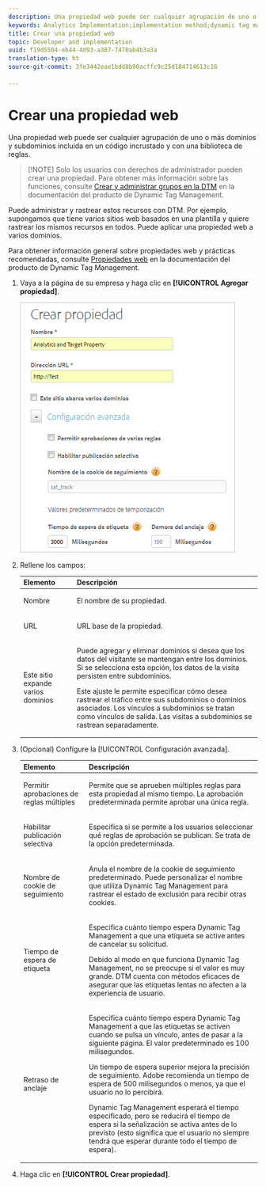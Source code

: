 ```yaml
---
description: Una propiedad web puede ser cualquier agrupación de uno o más dominios y subdominios incluida en un código incrustado y con una biblioteca de reglas.
keywords: Analytics Implementation;implementation method;dynamic tag management;dtm;web property;property
title: Crear una propiedad web
topic: Developer and implementation
uuid: f19d5504-eb44-4d93-a387-7470ab4b3a3a
translation-type: ht
source-git-commit: 3fe3442eae1bdd8b90acffc9c25d184714613c16

---
```



# Crear una propiedad web

Una propiedad web puede ser cualquier agrupación de uno o más dominios y subdominios incluida en un código incrustado y con una biblioteca de reglas.

>[!NOTE] Solo los usuarios con derechos de administrador pueden crear una propiedad. Para obtener más información sobre las funciones, consulte [Crear y administrar grupos en la DTM](https://docs.adobe.com/content/help/es-ES/dtm/using/admin/groups.html) en la documentación del producto de Dynamic Tag Management.

Puede administrar y rastrear estos recursos con DTM. Por ejemplo, supongamos que tiene varios sitios web basados en una plantilla y quiere rastrear los mismos recursos en todos. Puede aplicar una propiedad web a varios dominios.

Para obtener información general sobre propiedades web y prácticas recomendadas, consulte [Propiedades web](https://docs.adobe.com/content/help/es-ES/dtm/using/admin/web-property.html) en la documentación del producto de Dynamic Tag Management.

1. Vaya a la página de su empresa y haga clic en **[!UICONTROL Agregar propiedad]**.

   ![](assets/dtm-create-web-property.png)

1. Rellene los campos:

   <table id="table_376D72251C4D4C4CA878D10C18D2532C"> 
    <thead> 
    <tr> 
    <th colname="col1" class="entry"> Elemento </th> 
    <th colname="col2" class="entry"> Descripción </th> 
    </tr> 
    </thead>
    <tbody> 
    <tr> 
    <td colname="col1"> <span class="uicontrol"> Nombre</span> </td> 
    <td colname="col2"> <p>El nombre de su propiedad. </p> </td> 
    </tr> 
    <tr> 
    <td colname="col1"> <span class="uicontrol"> URL</span> </td> 
    <td colname="col2"> <p>URL base de la propiedad. </p> </td> 
    </tr> 
    <tr> 
    <td colname="col1"> <span class="uicontrol"> Este sitio expande varios dominios </span> </td> 
    <td colname="col2"> <p>Puede agregar y eliminar dominios si desea que los datos del visitante se mantengan entre los dominios. Si se selecciona esta opción, los datos de la visita persisten entre subdominios. </p> <p>Este ajuste le permite especificar cómo desea rastrear el tráfico entre sus subdominios o dominios asociados. Los vínculos a subdominios se tratan como vínculos de salida. Las visitas a subdominios se rastrean separadamente. </p> </td> 
    </tr> 
    </tbody> 
    </table>

1. (Opcional) Configure la [!UICONTROL Configuración avanzada].

   <table id="table_6E687FBE6ACC4301BCCD837F4DCBB9C9"> 
    <thead> 
    <tr> 
    <th colname="col1" class="entry"> Elemento </th> 
    <th colname="col2" class="entry"> Descripción </th> 
    </tr> 
    </thead>
    <tbody> 
    <tr> 
    <td colname="col1"> <span class="uicontrol"> Permitir aprobaciones de reglas múltiples</span> </td> 
    <td colname="col2"> <p>Permite que se aprueben múltiples reglas para esta propiedad al mismo tiempo. La aprobación predeterminada permite aprobar una única regla. </p> </td> 
    </tr> 
    <tr> 
    <td colname="col1"> <span class="uicontrol"> Habilitar publicación selectiva</span> </td> 
    <td colname="col2"> <p>Especifica si se permite a los usuarios seleccionar qué reglas de aprobación se publican. Se trata de la opción predeterminada. </p> </td> 
    </tr> 
    <tr> 
    <td colname="col1"> <span class="uicontrol"> Nombre de cookie de seguimiento</span> </td> 
    <td colname="col2"> <p>Anula el nombre de la cookie de seguimiento predeterminado. Puede personalizar el nombre que utiliza Dynamic Tag Management para rastrear el estado de exclusión para recibir otras cookies. </p> </td> 
    </tr> 
    <tr> 
    <td colname="col1"> <span class="uicontrol"> Tiempo de espera de etiqueta</span> </td> 
    <td colname="col2"> <p>Especifica cuánto tiempo espera Dynamic Tag Management a que una etiqueta se active antes de cancelar su solicitud. </p> <p> Debido al modo en que funciona Dynamic Tag Management, no se preocupe si el valor es muy grande. DTM cuenta con métodos eficaces de asegurar que las etiquetas lentas no afecten a la experiencia de usuario. </p> </td> 
    </tr> 
    <tr> 
    <td colname="col1"> <span class="uicontrol"> Retraso de anclaje</span> </td> 
    <td colname="col2"> <p>Especifica cuánto tiempo espera Dynamic Tag Management a que las etiquetas se activen cuando se pulsa un vínculo, antes de pasar a la siguiente página. El valor predeterminado es 100 milisegundos. </p> <p>Un tiempo de espera superior mejora la precisión de seguimiento. Adobe recomienda un tiempo de espera de 500 milisegundos o menos, ya que el usuario no lo percibirá. </p> <p>Dynamic Tag Management esperará el tiempo especificado, pero se reducirá el tiempo de espera si la señalización se activa antes de lo previsto (esto significa que el usuario no siempre tendrá que esperar durante todo el tiempo de espera). </p> </td> 
    </tr> 
    </tbody> 
    </table>

1. Haga clic en **[!UICONTROL Crear propiedad]**.
